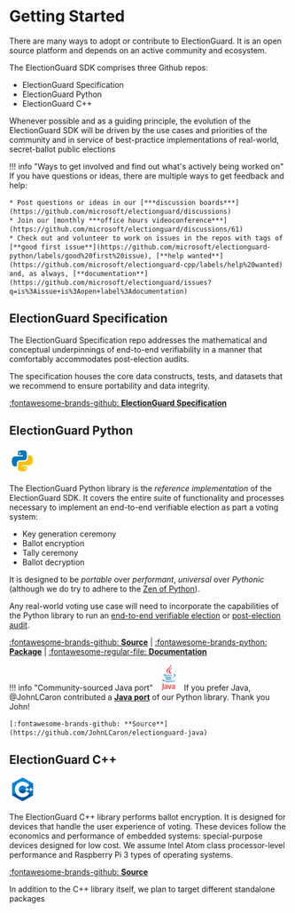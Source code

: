 # Getting Started

There are many ways to adopt or contribute to ElectionGuard. It is an open source platform and depends on an active community and ecosystem.

The ElectionGuard SDK comprises three Github repos:

* ElectionGuard Specification
* ElectionGuard Python
* ElectionGuard C++

Whenever possible and as a guiding principle, the evolution of the ElectionGuard SDK will be driven by the use cases and priorities of the community and in service of best-practice implementations of real-world, secret-ballot public elections

!!! info "Ways to get involved and find out what's actively being worked on"
    If you have questions or ideas, there are multiple ways to get feedback and help:
    
    * Post questions or ideas in our [***discussion boards***](https://github.com/microsoft/electionguard/discussions) 
    * Join our [monthly ***office hours videoconference***](https://github.com/microsoft/electionguard/discussions/61)
    * Check out and volunteer to work on issues in the repos with tags of [**good first issue**](https://github.com/microsoft/electionguard-python/labels/good%20first%20issue), [**help wanted**](https://github.com/microsoft/electionguard-cpp/labels/help%20wanted) and, as always, [**documentation**](https://github.com/microsoft/electionguard/issues?q=is%3Aissue+is%3Aopen+label%3Adocumentation)


## ElectionGuard Specification

The ElectionGuard Specification repo addresses the mathematical and conceptual underpinnings of end-to-end verifiability in a manner that comfortably accommodates post-election audits.

The specification houses the core data constructs, tests, and datasets that we recommend to ensure portability and data integrity.

[:fontawesome-brands-github: **ElectionGuard Specification**](../../spec/0.95.0/1_Overview.md)
## ElectionGuard Python

![Python](../../images/python-language.png)

The ElectionGuard Python library is the *reference implementation* of the ElectionGuard SDK. It covers the entire suite of functionality and processes necessary to implement an end-to-end verifiable election as part a voting system: 

* Key generation ceremony
* Ballot encryption 
* Tally ceremony 
* Ballot decryption

It is designed to be *portable* over *performant*, *universal* over *Pythonic* (although we do try to adhere to the [Zen of Python](https://www.python.org/dev/peps/pep-0020/)).

Any real-world voting use case will need to incorporate the capabilities of the Python library to run an [end-to-end verifiable election](../use_cases/Verifiable_Election.md) or [post-election audit](../Glossary/#post-election-audit).

[:fontawesome-brands-github: **Source**](https://github.com/microsoft/electionguard-python) | [:fontawesome-brands-python: **Package**](https://pypi.org/project/electionguard/) | [:fontawesome-regular-file: **Documentation**](https://microsoft.github.io/electionguard-python/)

!!! info "Community-sourced Java port"
    ![Java](../../images/java.png) If you prefer Java, @JohnLCaron contributed a [**Java port**](https://github.com/JohnLCaron/electionguard-java) of our Python library. Thank you John! 
    
    [:fontawesome-brands-github: **Source**](https://github.com/JohnLCaron/electionguard-java)
## ElectionGuard C++

![C++](../../images/c++-language.png)

The ElectionGuard C++ library performs ballot encryption. It is designed for devices that handle the user experience of voting. These devices follow the economics and performance of embedded systems: special-purpose devices designed for low cost. We assume Intel Atom class processor-level performance and Raspberry Pi 3 types of operating systems. 

[:fontawesome-brands-github: **Source**](https://github.com/microsoft/electionguard-cpp)

In addition to the C++ library itself, we plan to target different standalone packages
